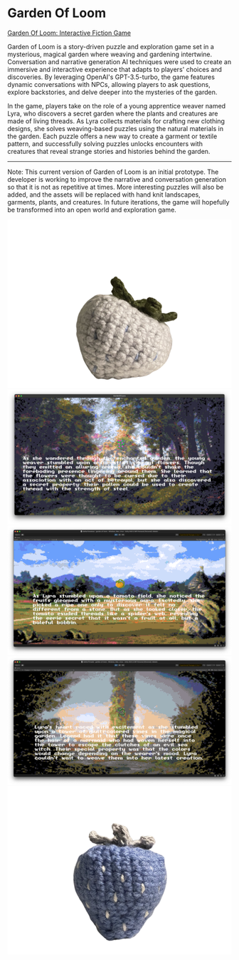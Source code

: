 # Garden Of Loom

[Garden Of Loom: Interactive Fiction Game](https://eilccn.itch.io/garden-of-loom)

Garden of Loom is a story-driven puzzle and exploration game set in a mysterious, magical garden where weaving and gardening intertwine. Conversation and narrative generation AI techniques were used to create an immersive and interactive experience that adapts to players' choices and discoveries. By leveraging OpenAI's GPT-3.5-turbo, the game features dynamic conversations with NPCs, allowing players to ask questions, explore backstories, and delve deeper into the mysteries of the garden. 

In the game, players take on the role of a young apprentice weaver named Lyra, who discovers a secret garden where the plants and creatures are made of living threads. As Lyra collects materials for crafting new clothing designs, she solves weaving-based puzzles using the natural materials in the garden. Each puzzle offers a new way to create a garment or textile pattern, and successfully solving puzzles unlocks encounters with creatures that reveal strange stories and histories behind the garden.

**********************************

Note: This current version of Garden of Loom is an initial prototype. The developer is working to improve the narrative and conversation generation so that it is not as repetitive at times. More interesting puzzles will also be added, and the assets will be replaced with hand knit landscapes, garments, plants, and creatures. In future iterations, the game will hopefully be transformed into an open world and exploration game.

![alt text](https://github.com/eilccn/topiaries-info/blob/main/acorns/garden-of-loom/IMG_2910-removebg-preview.png)
![alt text](https://github.com/eilccn/topiaries-info/blob/main/acorns/garden-of-loom/ai-narrative-generation-flowers.jpg)
![alt text](https://github.com/eilccn/topiaries-info/blob/main/acorns/garden-of-loom/ai-narrative-generation-tomato.png)
![alt text](https://github.com/eilccn/topiaries-info/blob/main/acorns/garden-of-loom/ai-narrative-generation-vines.png)
![alt text](https://github.com/eilccn/topiaries-info/blob/main/acorns/garden-of-loom/crochet-strawberry-asset.png)
